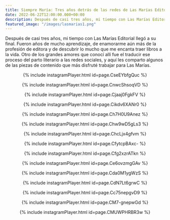 ```yaml
---
title: Siempre María: Tres años detrás de las redes de Las Marías Editorial
date: 2022-06-22T12:00:00.000+00:00
description: Después de casi tres años, mi tiempo con Las Marías Editorial llegó a su final. Fueron años de mucho aprendizaje, de enamorarme aún más de la profesión de editora y de descubrir lo mucho que me encanta traer libros a la vida. Otro de los grandes amores que conocí allí fue el traducir ese proceso del parto literario a las redes sociales, y aquí les comparto algunos de las piezas de contenido que más disfruté trabajar para Las Marías.
featured_image: "/images/lasmarias1.png"
---
```

<p>Después de casi tres años, mi tiempo con Las Marías Editorial llegó a su final. Fueron años de mucho aprendizaje, de enamorarme aún más de la profesión de editora y de descubrir lo mucho que me encanta traer libros a la vida. Otro de los grandes amores que conocí allí fue el traducir ese proceso del parto literario a las redes sociales, y aquí les comparto algunos de las piezas de contenido que más disfruté trabajar para Las Marías.</p>

<p><div align="center">{% include instagramPlayer.html id=page.CseEYbfgQuc %}</div></p>
<p><div align="center">{% include instagramPlayer.html id=page.CnwcShsoqVD %}</div></p>
<p><div align="center">{% include instagramPlayer.html id=page.Cjaaj0FgkFV %}</div></p>
<p><div align="center">{% include instagramPlayer.html id=page.Cikdv6XANr0 %}</div></p>
<p><div align="center">{% include instagramPlayer.html id=page.Ch7H0U9Anez %}</div></p>
<p><div align="center">{% include instagramPlayer.html id=page.Chw9wD5gLs3 %}</div></p>
<p><div align="center">{% include instagramPlayer.html id=page.ChcLjx4gfvm %}</div></p>
<p><div align="center">{% include instagramPlayer.html id=page.CfytcpBAxc- %}</div></p>
<p><div align="center">{% include instagramPlayer.html id=page.Cfg2xzrATkn %}</div></p>
<p><div align="center">{% include instagramPlayer.html id=page.Ce6ovzmgGAv %}</div></p>
<p><div align="center">{% include instagramPlayer.html id=page.Cda0M1ygWzS %}</div></p>
<p><div align="center">{% include instagramPlayer.html id=page.CdN7Lt6grwC %}</div></p>
<p><div align="center">{% include instagramPlayer.html id=page.Cc75nepgvD9 %}</div></p>
<p><div align="center">{% include instagramPlayer.html id=page.CM7-gnepwGd %}</div></p>
<p><div align="center">{% include instagramPlayer.html id=page.CMUWPHRBR3w %}</div></p>
